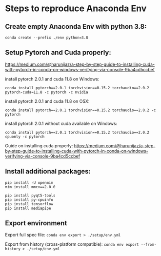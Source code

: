 # Steps to reproduce Anaconda Env
## Create empty Anaconda Env with python 3.8: 
`conda create --prefix ./env python=3.8`

## Setup Pytorch and Cuda properly: 
https://medium.com/@harunijaz/a-step-by-step-guide-to-installing-cuda-with-pytorch-in-conda-on-windows-verifying-via-console-9ba4cd5ccbef 

install pytorch 2.0.1 and cuda 11.8 on Windows: 
```
conda install pytorch==2.0.1 torchvision==0.15.2 torchaudio==2.0.2 pytorch-cuda=11.8 -c pytorch -c nvidia
```

install pytorch 2.0.1 and cuda 11.8 on OSX: 
```
conda install pytorch==2.0.1 torchvision==0.15.2 torchaudio==2.0.2 -c pytorch
```

install pytorch 2.0.1 without cuda available on Windows: 
``` 
conda install pytorch==2.0.1 torchvision==0.15.2 torchaudio==2.0.2 cpuonly -c pytorch 
```

Guide on installing cuda properly: 
https://medium.com/@harunijaz/a-step-by-step-guide-to-installing-cuda-with-pytorch-in-conda-on-windows-verifying-via-console-9ba4cd5ccbef

## Install additional packages: 
```
pip install -U openmim
mim install mmcv==2.0.0

pip install pyqt5-tools
pip install py-cpuinfo
pip install tensorflow
pip install mediapipe
```

## Export environment
Export full spec file: 
`conda env export > ./setup/env.yml`

Export from history (cross-platform compatible):
`conda env export --from-history > ./setup/env.yml`



